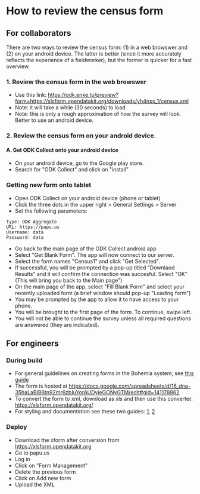 # How to review the census form

## For collaborators

There are two ways to review the census form: (1) in a web browswer and (2) on your android device. The latter is better (since it more accurately reflects the experience of a fieldworker), but the former is quicker for a fast overview.

### 1. Review the census form in the web browswer
- Use this link: https://odk.enke.to/preview?form=https://xlsform.opendatakit.org/downloads/yh4nxs_1/census.xml
- Note: it will take a while (30 seconds) to load
- Note: this is only a rough approximation of how the survey will look. Better to use an android device.

### 2. Review the census form on your android device.

#### A. Get ODK Collect onto your android device

- On your android device, go to the Google play store.
- Search for "ODK Collect" and click on "install"

### Getting new form onto tablet

- Open ODK Collect on your android device (phone or tablet)
- Click the three dots in the upper right > General Settings > Server
- Set the following parameters:
```
Type: ODK Aggregate
URL: https://papu.us
Username: data
Password: data
```
- Go back to the main page of the ODK Collect android app
- Select "Get Blank Form". The app will now connect to our server.
- Select the form names "Census1" and click "Get Selected".
- If successful, you will be prompted by a pop-up titled "Downlaod Results" and it will confirm the connection was succesful. Select "OK" (This will bring you back to the Main page")
- On the main page of the app, select "Fill Blank Form" and select your recently uploaded form (a brief window should pop-up "Loading form")
- You may be prompted by the app to allow it to have access to your phone.
- You will be brought to the first page of the form. To continue, swipe left.
- You will not be able to continue the survey unless all required questions are answered (they are indicated).


## For engineers

### During build

- For general guidelines on creating forms in the Bohemia system, see [this guide](guide_forms.md)  
- The form is hosted at https://docs.google.com/spreadsheets/d/16_drw-35haLaBlB6tn92mr6zbIuYorAUDyieGONyGTM/edit#gid=141178862  
- To convert the form to xml, download as xls and then use this converter: https://xlsform.opendatakit.org/
- For styling and documentation see these two guides: [1](https://docs.opendatakit.org/form-styling/), [2](https://xlsform.org/en/)

### Deploy

- Download the xform after conversion from https://xlsform.opendatakit.org
- Go to papu.us  
- Log in  
- Click on "Form Management"  
- Delete the previous form  
- Click on Add new form
- Upload the XML  
